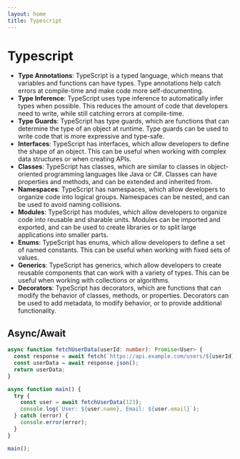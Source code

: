 ```yaml
---
layout: home
title: Typescript
---
```


# Typescript

- **Type Annotations**: TypeScript is a typed language, which means that variables and functions can have types. Type annotations help catch errors at compile-time and make code more self-documenting.
- **Type Inference**: TypeScript uses type inference to automatically infer types when possible. This reduces the amount of code that developers need to write, while still catching errors at compile-time.
- **Type Guards**: TypeScript has type guards, which are functions that can determine the type of an object at runtime. Type guards can be used to write code that is more expressive and type-safe.
- **Interfaces**: TypeScript has interfaces, which allow developers to define the shape of an object. This can be useful when working with complex data structures or when creating APIs.
- **Classes**: TypeScript has classes, which are similar to classes in object-oriented programming languages like Java or C#. Classes can have properties and methods, and can be extended and inherited from.
- **Namespaces**: TypeScript has namespaces, which allow developers to organize code into logical groups. Namespaces can be nested, and can be used to avoid naming collisions.
- **Modules**: TypeScript has modules, which allow developers to organize code into reusable and sharable units. Modules can be imported and exported, and can be used to create libraries or to split large applications into smaller parts.
- **Enums**: TypeScript has enums, which allow developers to define a set of named constants. This can be useful when working with fixed sets of values.
- **Generics**: TypeScript has generics, which allow developers to create reusable components that can work with a variety of types. This can be useful when working with collections or algorithms.
- **Decorators**: TypeScript has decorators, which are functions that can modify the behavior of classes, methods, or properties. Decorators can be used to add metadata, to modify behavior, or to provide additional functionality.

## Async/Await

```typescript
async function fetchUserData(userId: number): Promise<User> {
  const response = await fetch(`https://api.example.com/users/${userId}`);
  const userData = await response.json();
  return userData;
}

async function main() {
  try {
    const user = await fetchUserData(123);
    console.log(`User: ${user.name}, Email: ${user.email}`);
  } catch (error) {
    console.error(error);
  }
}

main();
```
